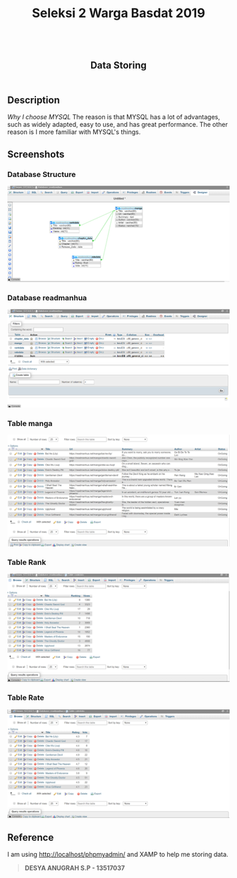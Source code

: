 

<h1 align="center">
  <br>
  Seleksi 2 Warga Basdat 2019
  <br>
  <br>
</h1>

<h2 align="center">
  <br>
  Data Storing
  <br>
  <br>
</h2>


## Description
*Why I choose MYSQL*
The reason is that MYSQL has a lot of advantages, such as  widely adapted, easy to use, and has great performance. The other reason is I more familiar with MYSQL's things.
 
## Screenshots
### Database Structure
![ss database structure](https://github.com/bluejaden99/TUGAS_SELEKSI_2_13517037/blob/master/screenshots/database_structure.png)
### Database readmanhua
![ss database](https://github.com/bluejaden99/TUGAS_SELEKSI_2_13517037/blob/master/screenshots/database_readmanhua.png)
### Table manga
![ss manga](https://github.com/bluejaden99/TUGAS_SELEKSI_2_13517037/blob/master/screenshots/manga.png)
### Table Rank
![ss rank](https://github.com/bluejaden99/TUGAS_SELEKSI_2_13517037/blob/master/screenshots/rankdata.png)
### Table Rate
![ss rate](https://github.com/bluejaden99/TUGAS_SELEKSI_2_13517037/blob/master/screenshots/ratedata.png)
## Reference
I am using [http://localhost/phpmyadmin/](http://localhost/phpmyadmin/) and XAMP to help me storing data.

>**DESYA ANUGRAH S.P - 13517037**
